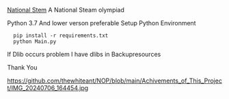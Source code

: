 [National Stem](https://www.nationalsteamolympiad.com/)
A National Steam olympiad


  Python 3.7 And lower verson preferable
  Setup Python Environment 
```  
  pip install -r requirements.txt
  python Main.py
```

If Dlib occurs problem
I have dlibs in Backupresources


Thank You 

[https://github.com/thewhiteant/NOP/blob/main/Achivements_of_This_Project/IMG_20240706_164454.jpg
](https://raw.githubusercontent.com/thewhiteant/NOP/main/Achivements_of_This_Project/IMG_20240706_164454.jpg)
